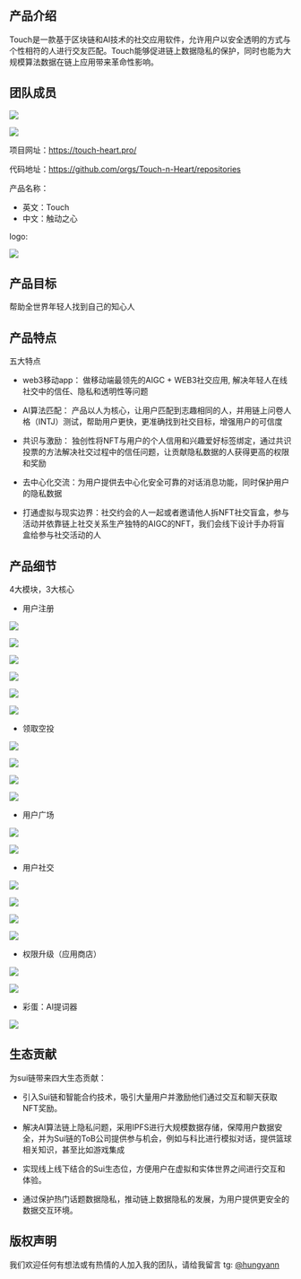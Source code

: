 ## 产品介绍


Touch是一款基于区块链和AI技术的社交应用软件，允许用户以安全透明的方式与个性相符的人进行交友匹配。Touch能够促进链上数据隐私的保护，同时也能为大规模算法数据在链上应用带来革命性影响。


## 团队成员


![](img/image21.png)

![](img/image22.png)


项目网址：https://touch-heart.pro/

代码地址：https://github.com/orgs/Touch-n-Heart/repositories

产品名称：

- 英文：Touch  
- 中文：触动之心

logo: 

![](img/image1.png)


## 产品目标

帮助全世界年轻人找到自己的知心人





## 产品特点

五大特点

- web3移动app： 做移动端最领先的AIGC + WEB3社交应用, 解决年轻人在线社交中的信任、隐私和透明性等问题

- AI算法匹配： 产品以人为核心，让用户匹配到志趣相同的人，并用链上问卷人格（INTJ）测试，帮助用户更快，更准确找到社交目标，增强用户的可信度

- 共识与激励： 独创性将NFT与用户的个人信用和兴趣爱好标签绑定，通过共识投票的方法解决社交过程中的信任问题，让贡献隐私数据的人获得更高的权限和奖励

- 去中心化交流：为用户提供去中心化安全可靠的对话消息功能，同时保护用户的隐私数据

- 打通虚拟与现实边界：社交约会的人一起或者邀请他人拆NFT社交盲盒，参与活动并依靠链上社交关系生产独特的AIGC的NFT，我们会线下设计手办将盲盒给参与社交活动的人


## 产品细节

4大模块，3大核心


- 用户注册



![](img/image2.png)

![](img/image3.png)



![](img/image4.png)



![](img/image5.png)



![](img/image6.png)



![](img/image7.png)


- 领取空投



![](img/image8.png)


![](img/image9.png)



![](img/image10.png)



![](img/image11.png)


- 用户广场



![](img/image14.png)

![](img/image15.png)



- 用户社交


![](img/image12.png)

![](img/image13.png)

![](img/image17.png)

![](img/image18.png)

- 权限升级（应用商店）



![](img/image19.png)

![](img/image20.png)




- 彩蛋：AI提词器

![](img/ai.png)



## 生态贡献

为sui链带来四大生态贡献：

- 引入Sui链和智能合约技术，吸引大量用户并激励他们通过交互和聊天获取NFT奖励。

- 解决AI算法链上隐私问题，采用IPFS进行大规模数据存储，保障用户数据安全，并为Sui链的ToB公司提供参与机会，例如与科比进行模拟对话，提供篮球相关知识，甚至比如游戏集成

- 实现线上线下结合的Sui生态位，方便用户在虚拟和实体世界之间进行交互和体验。

- 通过保护热门话题数据隐私，推动链上数据隐私的发展，为用户提供更安全的数据交互环境。



## 版权声明

我们欢迎任何有想法或有热情的人加入我的团队，请给我留言 tg: [@hungyann  ](https://t.me/@hungyann)

